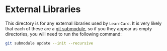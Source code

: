 # External Libraries

This directory is for any external libraries used by `LearnCard`. It is very likely that each of these
are a [git submodule](https://git-scm.com/book/en/v2/Git-Tools-Submodules), so if you they appear as
empty directories, you will need to run the following command:

```bash
git submodule update --init --recursive
```
